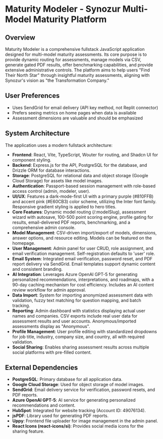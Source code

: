 # Maturity Modeler - Synozur Multi-Model Maturity Platform

## Overview
Maturity Modeler is a comprehensive fullstack JavaScript application designed for multi-model maturity assessments. Its core purpose is to provide dynamic routing for assessments, manage models via CSV, generate gated PDF results, offer benchmarking capabilities, and provide extensive administrative controls. The platform aims to help users "Find Their North Star" through insightful maturity assessments, aligning with Synozur's vision as "the Transformation Company."

## User Preferences
- Uses SendGrid for email delivery (API key method, not Replit connector)
- Prefers seeing metrics on home pages when data is available
- Assessment dimensions are valuable and should be emphasized

## System Architecture
The application uses a modern fullstack architecture:
- **Frontend**: React, Vite, TypeScript, Wouter for routing, and Shadcn UI for component styling.
- **Backend**: Express.js for the API, PostgreSQL for the database, and Drizzle ORM for database interactions.
- **Storage**: PostgreSQL for relational data and object storage (Google Cloud Storage) for assets like model images.
- **Authentication**: Passport-based session management with role-based access control (admin, modeler, user).
- **UI/UX**: Features a dark-mode-first UI with a primary purple (#810FFB) and accent pink (#E60CB3) color scheme, utilizing the Inter font family. Responsive gradient styling is applied to hero titles.
- **Core Features**: Dynamic model routing (/:modelSlug), assessment wizard with autosave, 100-500 point scoring engine, profile gating for results, email-delivered PDF reports, benchmarking, and a comprehensive admin console.
- **Model Management**: CSV-driven import/export of models, dimensions, answer options, and resource editing. Models can be featured on the homepage.
- **User Management**: Admin panel for user CRUD, role assignment, and email verification management. Self-registration defaults to 'user' role.
- **Email System**: Integrated email verification, password reset, and PDF report delivery via SendGrid. Email templates support dynamic content and consistent branding.
- **AI Integration**: Leverages Azure OpenAI GPT-5 for generating personalized recommendations, interpretations, and roadmaps, with a 90-day caching mechanism for cost efficiency. Includes an AI content review workflow for admin approval.
- **Data Import**: System for importing anonymized assessment data with validation, fuzzy text matching for question mapping, and batch tracking.
- **Reporting**: Admin dashboard with statistics displaying actual user names and companies. CSV exports include real user data for assessment results and user accounts. Anonymous/imported assessments display as "Anonymous".
- **Profile Management**: User profile editing with standardized dropdowns for job title, industry, company size, and country, all with required validation.
- **Social Sharing**: Enables sharing assessment results across multiple social platforms with pre-filled content.

## External Dependencies
- **PostgreSQL**: Primary database for all application data.
- **Google Cloud Storage**: Used for object storage of model images.
- **SendGrid**: Email delivery service for verification, password resets, and PDF reports.
- **Azure OpenAI GPT-5**: AI service for generating personalized recommendations and content.
- **HubSpot**: Integrated for website tracking (Account ID: 49076134).
- **jsPDF**: Library used for generating PDF reports.
- **Uppy**: Frontend file uploader for image management in the admin panel.
- **React Icons (react-icons/si)**: Provides social media icons for the sharing feature.